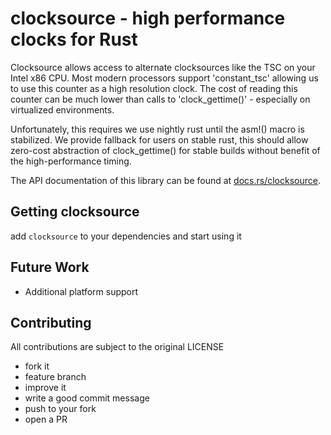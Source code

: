 # clocksource - high performance clocks for Rust

Clocksource allows access to alternate clocksources like the TSC on your Intel x86 CPU. Most modern processors support 'constant_tsc' allowing us to use this counter as a high resolution clock. The cost of reading this counter can be much lower than calls to 'clock_gettime()' - especially on virtualized environments.

Unfortunately, this requires we use nightly rust until the asm!() macro is stabilized. We provide fallback for users on stable rust, this should allow zero-cost abstraction of clock_gettime() for stable builds without benefit of the high-performance timing.

The API documentation of this library can be found at
[docs.rs/clocksource](https://docs.rs/clocksource/).

## Getting clocksource

add `clocksource` to your dependencies and start using it

## Future Work

* Additional platform support

## Contributing

All contributions are subject to the original LICENSE

* fork it
* feature branch
* improve it
* write a good commit message
* push to your fork
* open a PR